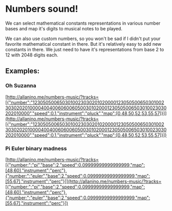# Numbers sound!

We can select mathematical constants representations in various number bases and
map it's digits to musical notes to be played.

We can also use custom numbers, so you won't be sad if I didn't put your favorite
mathematical constant in there. But it's relatively easy to add new constants in there.
We just need to have it's representations from base 2 to 12 with 2048 digits each.

## Examples:

### Oh Suzanna

[http://allanino.me/numbers-music/?tracks=[{"number":"123050500650301002303020102000012305050065030100230302020100004004006060060500301020001230505006503010023030202010000","speed":0.1,"instrument":"pluck","map":[0,48,50,52,53,55,57]}]](http://allanino.me/numbers-music/?tracks=[{"number":"123050500650301002303020102000012305050065030100230302020100004004006060060500301020001230505006503010023030202010000","speed":0.1,"instrument":"pluck","map":[0,48,50,52,53,55,57]}])

### Pi Euler binary madness

[http://allanino.me/numbers-music/?tracks=[{"number:":"pi","base":2,"speed":0.09999999999999999,"map":[48,60],"instrument":"perc"},{"number:":"euler","base":2,"speed":0.09999999999999999,"map":[55,67],"instrument":"perc"}]](http://allanino.me/numbers-music/?tracks=[{"number:":"pi","base":2,"speed":0.09999999999999999,"map":[48,60],"instrument":"perc"},{"number:":"euler","base":2,"speed":0.09999999999999999,"map":[55,67],"instrument":"perc"}])
